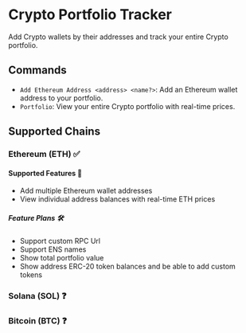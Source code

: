 # Crypto Portfolio Tracker

Add Crypto wallets by their addresses and track your entire Crypto portfolio.

## Commands
- `Add Ethereum Address <address> <name?>`: Add an Ethereum wallet address to your portfolio.
- `Portfolio`: View your entire Crypto portfolio with real-time prices.

## Supported Chains

### Ethereum (ETH) ✅
#### Supported Features 🚀
- Add multiple Ethereum wallet addresses
- View individual address balances with real-time ETH prices

##### Feature Plans 🛠
- Support custom RPC Url
- Support ENS names
- Show total portfolio value
- Show address ERC-20 token balances and be able to add custom tokens

### Solana (SOL) ❓
### Bitcoin (BTC) ❓
